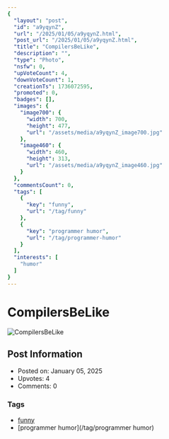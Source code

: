 ```yaml
---
{
  "layout": "post",
  "id": "a9yqynZ",
  "url": "/2025/01/05/a9yqynZ.html",
  "post_url": "/2025/01/05/a9yqynZ.html",
  "title": "CompilersBeLike",
  "description": "",
  "type": "Photo",
  "nsfw": 0,
  "upVoteCount": 4,
  "downVoteCount": 1,
  "creationTs": 1736072595,
  "promoted": 0,
  "badges": [],
  "images": {
    "image700": {
      "width": 700,
      "height": 477,
      "url": "/assets/media/a9yqynZ_image700.jpg"
    },
    "image460": {
      "width": 460,
      "height": 313,
      "url": "/assets/media/a9yqynZ_image460.jpg"
    }
  },
  "commentsCount": 0,
  "tags": [
    {
      "key": "funny",
      "url": "/tag/funny"
    },
    {
      "key": "programmer humor",
      "url": "/tag/programmer-humor"
    }
  ],
  "interests": [
    "humor"
  ]
}
---
```


# CompilersBeLike

![CompilersBeLike](/assets/media/a9yqynZ_image700.jpg)

## Post Information

- Posted on: January 05, 2025
- Upvotes: 4
- Comments: 0

### Tags

- [funny](/tag/funny)
- [programmer humor](/tag/programmer humor)
